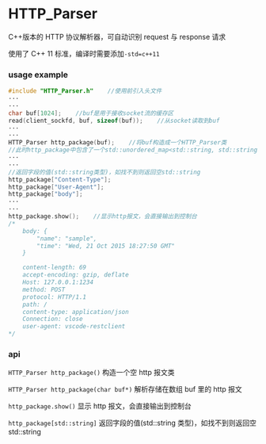 # HTTP_Parser

C++版本的 HTTP 协议解析器，可自动识别 request 与 response 请求

使用了 C++ 11 标准，编译时需要添加`-std=c++11`

### usage example

```c++
#include "HTTP_Parser.h"    //使用前引入头文件
···
···
char buf[1024];    //buf是用于接收socket流的缓存区
read(client_sockfd, buf, sizeof(buf));    //从socket读取到buf
···
···
HTTP_Parser http_package(buf);    //将buf构造成一个HTTP_Parser类
//此时http_package中包含了一个std::unordered_map<std::string, std::string>的字典，保存http报文字段信息
···
···
//返回字段的值(std::string类型)，如找不到则返回空std::string
http_package["Content-Type"];
http_package["User-Agent"];
http_package["body"];
···
···
http_package.show();    //显示http报文，会直接输出到控制台
/*
    body: {
        "name": "sample",
        "time": "Wed, 21 Oct 2015 18:27:50 GMT"
    }

    content-length: 69
    accept-encoding: gzip, deflate
    Host: 127.0.0.1:1234
    method: POST
    protocol: HTTP/1.1
    path: /
    content-type: application/json
    Connection: close
    user-agent: vscode-restclient
*/
```

### api

`HTTP_Parser http_package()` 构造一个空 http 报文类

`HTTP_Parser http_package(char buf*)` 解析存储在数组 buf 里的 http 报文

`http_package.show()` 显示 http 报文，会直接输出到控制台

`http_package[std::string]` 返回字段的值(std::string 类型)，如找不到则返回空 std::string

